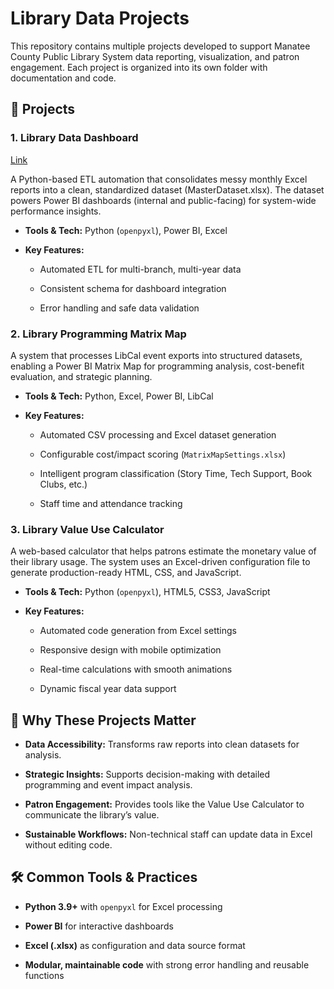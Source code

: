 # Library Data Projects

This repository contains multiple projects developed to support Manatee County Public Library System data reporting, visualization, and patron engagement. Each project is organized into its own folder with documentation and code.

## 📂 Projects
### 1. Library Data Dashboard
[Link](https://app.powerbigov.us/view?r=eyJrIjoiMmU2MmVhNzEtY2Y4Yi00NWUzLTg2NTgtNmFiYjg4MDU3MmVkIiwidCI6ImNiZjE4NTg3LTc0MjItNDBmMi1hOGYyLWVhYTNhNGVhNDI0MCJ9&pageName=36bcde6e6c9f7f8b1db1)

A Python-based ETL automation that consolidates messy monthly Excel reports into a clean, standardized dataset (MasterDataset.xlsx). The dataset powers Power BI dashboards (internal and public-facing) for system-wide performance insights.

* **Tools & Tech:** Python (`openpyxl`), Power BI, Excel
* **Key Features:**

  * Automated ETL for multi-branch, multi-year data

  * Consistent schema for dashboard integration

  * Error handling and safe data validation

### 2. Library Programming Matrix Map

A system that processes LibCal event exports into structured datasets, enabling a Power BI Matrix Map for programming analysis, cost-benefit evaluation, and strategic planning.

* **Tools & Tech:** Python, Excel, Power BI, LibCal

* **Key Features:**

  * Automated CSV processing and Excel dataset generation

  * Configurable cost/impact scoring (`MatrixMapSettings.xlsx`)

  * Intelligent program classification (Story Time, Tech Support, Book Clubs, etc.)

  * Staff time and attendance tracking

### 3. Library Value Use Calculator

A web-based calculator that helps patrons estimate the monetary value of their library usage. The system uses an Excel-driven configuration file to generate production-ready HTML, CSS, and JavaScript.

* **Tools & Tech:** Python (`openpyxl`), HTML5, CSS3, JavaScript

* **Key Features:**

  * Automated code generation from Excel settings

  * Responsive design with mobile optimization

  * Real-time calculations with smooth animations

  * Dynamic fiscal year data support

## 🚀 Why These Projects Matter

* **Data Accessibility:** Transforms raw reports into clean datasets for analysis.

* **Strategic Insights:** Supports decision-making with detailed programming and event impact analysis.

* **Patron Engagement:** Provides tools like the Value Use Calculator to communicate the library’s value.

* **Sustainable Workflows:** Non-technical staff can update data in Excel without editing code.

## 🛠️ Common Tools & Practices

* **Python 3.9+** with `openpyxl` for Excel processing

* **Power BI** for interactive dashboards

* **Excel (.xlsx)** as configuration and data source format

* **Modular, maintainable code** with strong error handling and reusable functions
